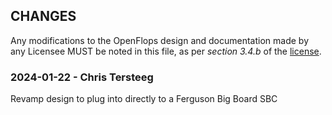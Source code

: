 ## CHANGES

Any modifications to the OpenFlops design and documentation made by any Licensee MUST be noted in this file, as per *section 3.4.b* of the [license](LICENSE.pdf).

### 2024-01-22 - Chris Tersteeg
Revamp design to plug into directly to a Ferguson Big Board SBC
